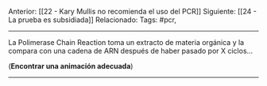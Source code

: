 Anterior: [[22 - Kary Mullis no recomienda el uso del PCR]]
Siguiente: [[24 - La prueba es subsidiada]]
Relacionado:
Tags: #pcr, 


--------------------------------------------------------------
La Polimerase Chain Reaction toma un extracto de materia orgánica y la compara con una cadena de ARN después de haber pasado por X ciclos...

(**Encontrar una animación adecuada**)

--------------------------------------------------------------

